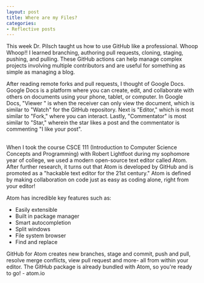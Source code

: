 ```yaml
---
layout: post
title: Where are my Files?
categories:
- Reflective posts
---
```

This week Dr. Pilsch taught us how to use GitHub like a professional. Whoop Whoop!! I learned branching, authoring pull requests, cloning, staging, pushing, and pulling. These GitHub actions can help manage complex projects involving multiple contributors and are useful for something as simple as managing a blog. 
<br/> 

After reading remote forks and pull requests, I thought of Google Docs. Google Docs is a platform where you can create, edit, and collaborate with others on documents using your phone, tablet, or computer. In Google Docs, "Viewer " is when the receiver can only view the document, which is similar to "Watch" for the GitHub repository. Next is "Editor," which is most similar to "Fork," where you can interact. Lastly, "Commentator" is most similar to "Star," wherein the star likes a post and the commentator is commenting "I like your post".   
<br/>

When I took the course CSCE 111 (Introduction to Computer Science Concepts and Programming) with Robert Lightfoot during my sophomore year of college, we used a modern open-source text editor called Atom. After further research, it turns out that Atom is developed by GitHub and is promoted as a "hackable text editor for the 21st century." Atom is defined by making collaboration on code just as easy as coding alone, right from your editor! 
<br/>

Atom has incredible key features such as: 
  * Easily extensible
  * Built in package manager 
  * Smart autocompletion
  * Split windows
  * File system browser
  * Find and replace 

GitHub for Atom creates new branches, stage and commit, push and pull, resolve merge conflicts, view pull request and more- all from within your editor. The GitHub package is already bundled with Atom, so you're ready to go! - atom.io  
<br/>
